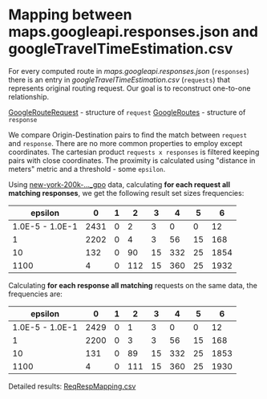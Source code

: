 # Mapping between maps.googleapi.responses.json and  googleTravelTimeEstimation.csv
For every computed route in _maps.googleapi.responses.json_ (`responses`) there is an entry in _googleTravelTimeEstimation.csv_ (`requests`) that represents original routing request.  Our goal is to reconstruct one-to-one relationship.

[GoogleRouteRequest](https://github.com/LBNL-UCB-STI/beam/blob/aaltergot/google_routes_db/src/main/scala/beam/utils/google_routes_db/request/package.scala#L12) - structure of `request` 
[GoogleRoutes](https://github.com/LBNL-UCB-STI/beam/blob/aaltergot/google_routes_db/src/main/scala/beam/utils/google_routes_db/response/package.scala#L9) - structure of `response`

We compare Origin-Destination pairs to find the match between `request` and `response`. There are no more common properties to employ except coordinates. The cartesian product `requests x responses` is filtered keeping pairs with close coordinates. The proximity is calculated using "distance in meters" metric and a threshold - some `epsilon`. 

Using [new-york-200k-..._gpo](https://beam-outputs.s3.amazonaws.com/output/newyork/new-york-200k-flowCap_0.025__2020-08-09_23-27-02_gpo/ITERS/it.10/10.maps.googleapi.responses.json) data, calculating **for each request all matching responses**, we get the following result set sizes frequencies:

| epsilon | 0 | 1 | 2 | 3 | 4 | 5 | 6 |
|---|---|---|---|---|---|---|---|
| 1.0E-5 - 1.0E-1 | 2431 | 0 | 2 | 3 | 0 | 0 | 12 |
| 1 | 2202 | 0 | 4 | 3 | 56 | 15 | 168 |
| 10 | 132 | 0 | 90 | 15 | 332 | 25 | 1854 |
| 1100 | 4 | 0 | 112 | 15 | 360 | 25 | 1932 |

Calculating **for each response all matching** requests on the same data, the frequencies are:

| epsilon | 0 | 1 | 2 | 3 | 4 | 5 | 6 |
|---|---|---|---|---|---|---|---|
| 1.0E-5 - 1.0E-1 | 2429 | 0 | 1 | 3 | 0 | 0 | 12 |
| 1 | 2200 | 0 | 3 | 3 | 56 | 15 | 168 |
| 10 | 131 | 0 | 89 | 15 | 332 | 25 | 1853 |
| 1100 | 4 | 0 | 111 | 15 | 360 | 25 | 1930 |

Detailed results: [ReqRespMapping.csv](ReqRespMapping.csv)
